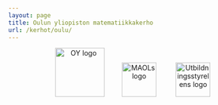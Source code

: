 ```yaml
---
layout: page
title: Oulun yliopiston matematiikkakerho
url: /kerhot/oulu/
---
```




<p align="center">
<img src="https://matematiikkakilpailut.fi/kerhot/oulu/oulu.png" alt="OY logo" height="100"/>&nbsp;&nbsp;&nbsp;&nbsp;&nbsp;&nbsp;&nbsp;&nbsp;
<img src="https://matematiikkakilpailut.fi/kerhot/abo/MAOL%20logo.svg" alt="MAOLs logo" height="70"/> &nbsp;&nbsp;&nbsp;&nbsp;&nbsp;&nbsp;&nbsp;&nbsp;
<img src="https://matematiikkakilpailut.fi/kerhot/abo/UBS%20logo.svg" alt="Utbildningsstyrelens logo" height="70"/>
</p>

